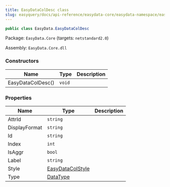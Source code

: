 ```yaml
---
title: EasyDataColDesc class
slug: easyquery/docs/api-reference/easydata-core/easydata-namespace/easydatacoldesc-class
---
```



```csharp
public class EasyData.EasyDataColDesc

```
Package: `EasyData.Core` (targets: `netstandard2.0`)

Assembly: `EasyData.Core.dll`

### Constructors

| Name | Type | Description | 
| --- | --- | --- | 
| EasyDataColDesc() | `void` |  | 


### Properties

| Name | Type | Description | 
| --- | --- | --- | 
| AttrId | `string` |  | 
| DisplayFormat | `string` |  | 
| Id | `string` |  | 
| Index | `int` |  | 
| IsAggr | `bool` |  | 
| Label | `string` |  | 
| Style | [EasyDataColStyle](/api-reference/easydata-core/easydata-namespace/easydatacolstyle-class) |  | 
| Type | [DataType](/api-reference/easydata-core/easydata-namespace/datatype-enum) |  |
